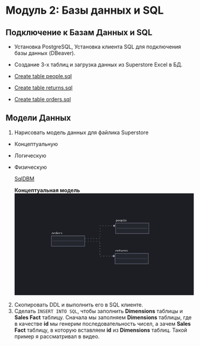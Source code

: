 # Модуль 2: Базы данных и SQL
## Подключение к Базам Данных и SQL

- Установка PostgreSQL, Установка клиента SQL для подключения базы данных (DBeaver).
- Создание 3-х таблиц и загрузка данных из Superstore Excel в БД.

- [Create table people.sql](https://github.com/Artem-ne-Artem/Data-engineering-DL/blob/main/DE-101%20Modules/Module02/DE%20-%20101%20Lab%202.1/people.sql)
- [Create table returns.sql](https://github.com/Artem-ne-Artem/Data-engineering-DL/blob/main/DE-101%20Modules/Module02/DE%20-%20101%20Lab%202.1/returns.sql)
- [Create table orders.sql](https://github.com/Artem-ne-Artem/Data-engineering-DL/blob/main/DE-101%20Modules/Module02/DE%20-%20101%20Lab%202.1/orders.sql)


## Модели Данных

1. Нарисовать модель данных для файлика Superstore
- Концептуальную
- Логическую
- Физическую
  
  [SqlDBM](https://sqldbm.com/Home/)
  
  **Концептуальная модель**
  ![Концептуальная модель](https://github.com/Artem-ne-Artem/Data-engineering-DL/blob/main/DE-101%20Modules/Module02/DE%20-%20101%20Lab%202.1/Conceptual_model..png)
  
2. Скопировать DDL и выполнить его в SQL клиенте.
3. Сделать `INSERT INTO SQL`, чтобы заполнить **Dimensions** таблицы и **Sales Fact** таблицу. Сначала мы заполняем **Dimensions** таблицы, где в качестве **id** мы генерим последовательность чисел, а зачем **Sales Fact** таблицу, в которую вставляем **id** из **Dimensions** таблиц. Такой пример я рассматривал в видео.
